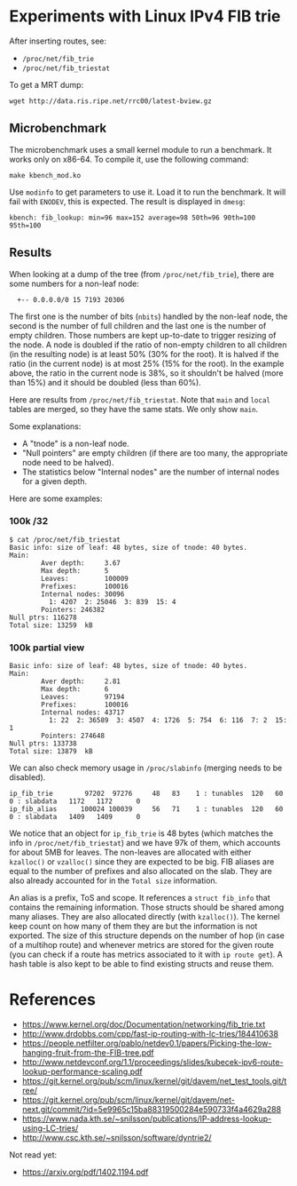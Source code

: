 # Experiments with Linux IPv4 FIB trie

After inserting routes, see:

 - `/proc/net/fib_trie`
 - `/proc/net/fib_triestat`

To get a MRT dump:

    wget http://data.ris.ripe.net/rrc00/latest-bview.gz

## Microbenchmark

The microbenchmark uses a small kernel module to run a benchmark. It
works only on x86-64. To compile it, use the following command:

    make kbench_mod.ko

Use `modinfo` to get parameters to use it. Load it to run the
benchmark. It will fail with `ENODEV`, this is expected. The result is
displayed in `dmesg`:

    kbench: fib_lookup: min=96 max=152 average=98 50th=96 90th=100 95th=100

## Results

When looking at a dump of the tree (from `/proc/net/fib_trie`), there
are some numbers for a non-leaf node:

      +-- 0.0.0.0/0 15 7193 20306

The first one is the number of bits (`nbits`) handled by the non-leaf
node, the second is the number of full children and the last one is
the number of empty children. Those numbers are kept up-to-date to
trigger resizing of the node. A node is doubled if the ratio of
non-empty children to all children (in the resulting node) is at least
50% (30% for the root). It is halved if the ratio (in the current
node) is at most 25% (15% for the root). In the example above, the
ratio in the current node is 38%, so it shouldn't be halved (more than
15%) and it should be doubled (less than 60%).

Here are results from `/proc/net/fib_triestat`. Note that `main` and
`local` tables are merged, so they have the same stats. We only show
`main`.

Some explanations:

 - A "tnode" is a non-leaf node.
 - "Null pointers" are empty children (if there are too many, the
   appropriate node need to be halved).
 - The statistics below "Internal nodes" are the number of internal
   nodes for a given depth.

Here are some examples:

### 100k /32

    $ cat /proc/net/fib_triestat
    Basic info: size of leaf: 48 bytes, size of tnode: 40 bytes.
    Main:
            Aver depth:     3.67
            Max depth:      5
            Leaves:         100009
            Prefixes:       100016
            Internal nodes: 30096
              1: 4207  2: 25046  3: 839  15: 4
            Pointers: 246382
    Null ptrs: 116278
    Total size: 13259  kB

### 100k partial view

    Basic info: size of leaf: 48 bytes, size of tnode: 40 bytes.
    Main:
            Aver depth:     2.81
            Max depth:      6
            Leaves:         97194
            Prefixes:       100016
            Internal nodes: 43717
              1: 22  2: 36589  3: 4507  4: 1726  5: 754  6: 116  7: 2  15: 1
            Pointers: 274648
    Null ptrs: 133738
    Total size: 13879  kB

We can also check memory usage in `/proc/slabinfo` (merging needs to
be disabled).

    ip_fib_trie        97202  97276     48   83    1 : tunables  120   60    0 : slabdata   1172   1172      0
    ip_fib_alias      100024 100039     56   71    1 : tunables  120   60    0 : slabdata   1409   1409      0

We notice that an object for `ip_fib_trie` is 48 bytes (which matches
the info in `/proc/net/fib_triestat`) and we have 97k of them, which
accounts for about 5MB for leaves. The non-leaves are allocated with
either `kzalloc()` or `vzalloc()` since they are expected to be
big. FIB aliases are equal to the number of prefixes and also
allocated on the slab. They are also already accounted for in the
`Total size` information.

An alias is a prefix, ToS and scope. It references a `struct fib_info`
that contains the remaining information. Those structs should be
shared among many aliases. They are also allocated directly (with
`kzalloc()`). The kernel keep count on how many of them they are but
the information is not exported. The size of this structure depends on
the number of hop (in case of a multihop route) and whenever metrics
are stored for the given route (you can check if a route has metrics
associated to it with `ip route get`). A hash table is also kept to be
able to find existing structs and reuse them.

# References

 - https://www.kernel.org/doc/Documentation/networking/fib_trie.txt
 - http://www.drdobbs.com/cpp/fast-ip-routing-with-lc-tries/184410638
 - https://people.netfilter.org/pablo/netdev0.1/papers/Picking-the-low-hanging-fruit-from-the-FIB-tree.pdf
 - http://www.netdevconf.org/1.1/proceedings/slides/kubecek-ipv6-route-lookup-performance-scaling.pdf
 - https://git.kernel.org/pub/scm/linux/kernel/git/davem/net_test_tools.git/tree/
 - https://git.kernel.org/pub/scm/linux/kernel/git/davem/net-next.git/commit/?id=5e9965c15ba88319500284e590733f4a4629a288
 - https://www.nada.kth.se/~snilsson/publications/IP-address-lookup-using-LC-tries/
 - http://www.csc.kth.se/~snilsson/software/dyntrie2/

Not read yet:

 - https://arxiv.org/pdf/1402.1194.pdf

